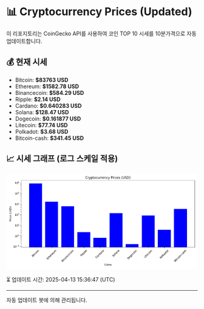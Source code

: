 
# 📊 Cryptocurrency Prices (Updated)

이 리포지토리는 CoinGecko API를 사용하여 코인 TOP 10 시세를 10분가격으로 자동 업데이트합니다.

## 💰 현재 시세
- Bitcoin: **$83763 USD**
- Ethereum: **$1582.78 USD**
- Binancecoin: **$584.29 USD**
- Ripple: **$2.14 USD**
- Cardano: **$0.640283 USD**
- Solana: **$128.47 USD**
- Dogecoin: **$0.161877 USD**
- Litecoin: **$77.74 USD**
- Polkadot: **$3.68 USD**
- Bitcoin-cash: **$341.45 USD**

## 📈 시세 그래프 (로그 스케일 적용)
![Crypto Prices](crypto_prices.png)

⏳ 업데이트 시간: 2025-04-13 15:36:47 (UTC)

---
자동 업데이트 봇에 의해 관리됩니다.
